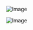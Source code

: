 ![Image](https://github.com/user-attachments/assets/234ba31a-7401-4e40-9f06-f1a69b436e32)

![Image](https://github.com/user-attachments/assets/06617d64-e316-488b-889d-04dcfa924cc7)
